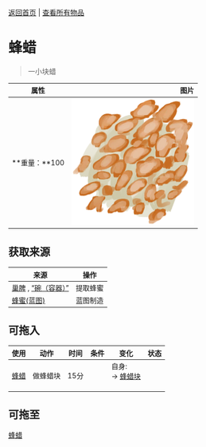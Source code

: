 [返回首页](index.md)   |  [查看所有物品](object.md)
# 蜂蜡  
> 一小块蜡  
  
  属性  |   图片   
 ----  |  ----:   
 **重量：**100  |  ![](Sprite/Beeswax.png)   
  
## 获取来源  
来源  |  操作  
----  |  ----  
[巢脾](BeeHoneycomb.md) , [“碗（容器）”](tag_ContainerBowl.md)  |  提取蜂蜜  
[蜂蜜(蓝图)](Bp_Honey.md)  |  蓝图制造  
## 可拖入  
使用  |  动作  |  时间  |  条件  |  变化  |  状态  
----  |  ----  |  ----  |  ----  |  ----  |  ----  
[蜂蜡](Beeswax.md)  |  做蜂蜡块  |  15分  |    |  自身:<br>→ [蜂蜡块](BeeswaxBlock.md)<br><br>  |    
## 可拖至  
[蜂蜡](Beeswax.md)  
